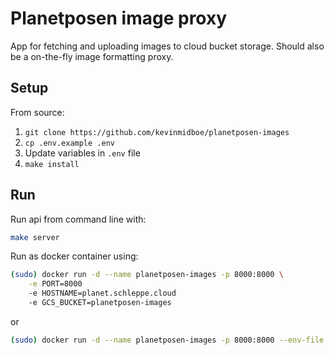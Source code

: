 # Planetposen image proxy

App for fetching and uploading images to cloud bucket storage. Should also be a on-the-fly image formatting proxy.

## Setup

From source:

1. `git clone https://github.com/kevinmidboe/planetposen-images`
2. `cp .env.example .env`
3. Update variables in `.env` file
4. `make install`

## Run

Run api from command line with:

```bash
make server
```

Run as docker container using:

```bash
(sudo) docker run -d --name planetposen-images -p 8000:8000 \
    -e PORT=8000
    -e HOSTNAME=planet.schleppe.cloud
    -e GCS_BUCKET=planetposen-images
```

or

```bash
(sudo) docker run -d --name planetposen-images -p 8000:8000 --env-file .env planetposen-images
```
